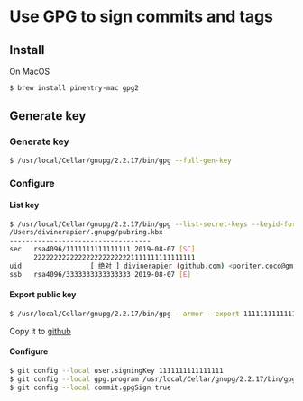 # Use GPG to sign commits and tags

## Install

On MacOS

``` sh
$ brew install pinentry-mac gpg2
```

## Generate key

### Generate key

``` sh
$ /usr/local/Cellar/gnupg/2.2.17/bin/gpg --full-gen-key
```

### Configure 

#### List key

``` sh
$ /usr/local/Cellar/gnupg/2.2.17/bin/gpg --list-secret-keys --keyid-format LONG
/Users/divinerapier/.gnupg/pubring.kbx
-----------------------------------
sec   rsa4096/1111111111111111 2019-08-07 [SC]
      2222222222222222222222221111111111111111
uid                 [ 绝对 ] divinerapier (github.com) <poriter.coco@gmail.com>
ssb   rsa4096/3333333333333333 2019-08-07 [E]
```

#### Export public key

``` sh
$ /usr/local/Cellar/gnupg/2.2.17/bin/gpg --armor --export 1111111111111111
```

Copy it to [github](https://github.com/settings/keys)

#### Configure

``` sh
$ git config --local user.signingKey 1111111111111111
$ git config --local gpg.program /usr/local/Cellar/gnupg/2.2.17/bin/gpg
$ git config --local commit.gpgSign true
```
